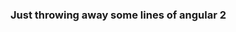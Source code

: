 <article class="markdown-body entry-content" itemprop="mainContentOfPage">
	<h3>Just throwing away some lines of angular 2</h3>
</article>